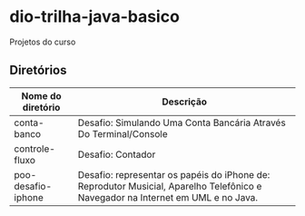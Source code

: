 # dio-trilha-java-basico
Projetos do curso

## Diretórios

| Nome do diretório | Descrição                                                                                                                         |
| ----------------  | ------------                                                                                                                      |
| conta-banco       | Desafio: Simulando Uma Conta Bancária Através Do Terminal/Console                                                                 |
| controle-fluxo    | Desafio: Contador                                                                                                                 |
| poo-desafio-iphone| Desafio: representar os papéis do iPhone de: Reprodutor Musicial,  Aparelho Telefônico e Navegador na Internet em UML e no Java.  |
